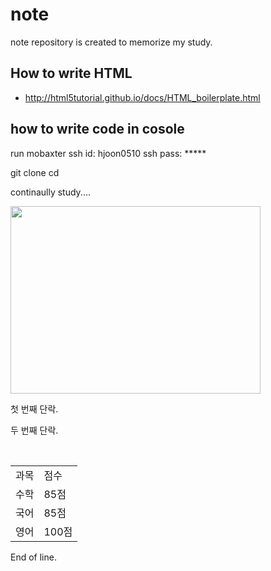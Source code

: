 # note


 note repository is created to memorize my study. 
 
## How to write HTML
* http://html5tutorial.github.io/docs/HTML_boilerplate.html
 
## how to write code in cosole

run mobaxter 
ssh id: hjoon0510
ssh pass: *****


git clone <heonjoon-address>
cd <heonjoon-address>


continaully study....
 
 
 
<img src=http://invain.mooo.com/~hjoon0510/HyunJun.jpg height="300" width="400"> </img>
 
  <p>첫 번째 단락.</p>
  <p>두 번째 단락.</p>

 <table>
  <tbody>
    <tr>
        <td>과목</td>
        <td>점수</td>
    </tr>
    <tr>
        <td>수학</td>
        <td>85점</td>
    </tr>
    <tr>
        <td>국어</td>
        <td>85점</td>
    </tr>
       <tr>
        <td>영어</td>
        <td>100점</td>
   </tr>
  </tbody>
</table>
 
 End of line. 
 
